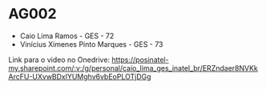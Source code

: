 # AG002
- Caio Lima Ramos - GES - 72
- Vinícius Ximenes Pinto Marques - GES - 73

Link para o video no Onedrive: https://posinatel-my.sharepoint.com/:v:/g/personal/caio_lima_ges_inatel_br/ERZndaer8NVKkArcFU-UXvwBDxlYUMghv6vbEoPLOTjDGg
